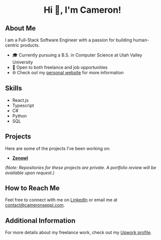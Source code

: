 <div align="center">
  <h1>Hi 👋, I'm Cameron!</h1>
</div>

## About Me

I am a Full-Stack Software Engineer with a passion for building human-centric products.

- 🎓 Currently pursuing a B.S. in Computer Science at Utah Valley University
- 💼 Open to both freelance and job opportunities
- 🌐 Check out my [personal website](https://cameronseppi.com) for more information

## Skills

- React.js
- Typescript
- C#
- Python
- SQL

## Projects

Here are some of the projects I’ve been working on:

- [**Zenowl**](https://zenowl.io)

*(Note: Repositories for these projects are private. A portfolio review will be available upon request.)*

## How to Reach Me

Feel free to connect with me on [LinkedIn](https://www.linkedin.com/in/cameronseppi/) or email me at [contact@cameronseppi.com](mailto:contact@cameronseppi.com).

## Additional Information

For more details about my freelance work, check out my [Upwork profile](https://www.upwork.com/freelancers/~013e30edd7ae43c7cb?mp_source=share).
